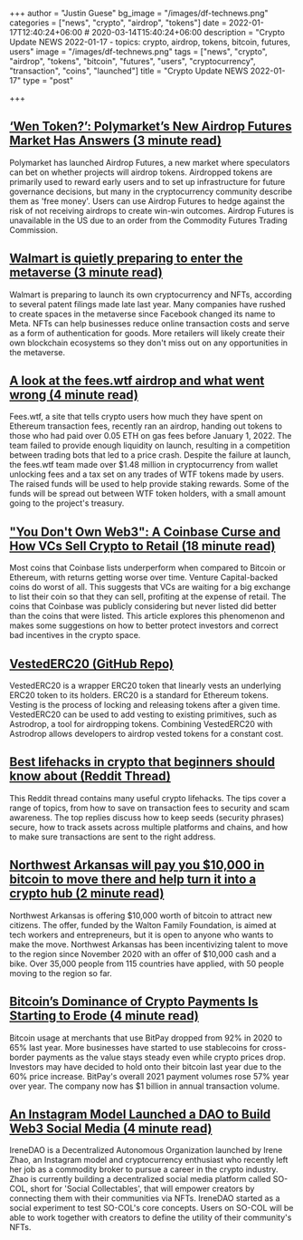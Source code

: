 +++
author = "Justin Guese"
bg_image = "/images/df-technews.png"
categories = ["news", "crypto", "airdrop", "tokens"]
date = 2022-01-17T12:40:24+06:00 # 2020-03-14T15:40:24+06:00
description = "Crypto Update NEWS 2022-01-17 - topics: crypto, airdrop, tokens, bitcoin, futures, users"
image = "/images/df-technews.png"
tags = ["news", "crypto", "airdrop", "tokens", "bitcoin", "futures", "users", "cryptocurrency", "transaction", "coins", "launched"]
title = "Crypto Update NEWS 2022-01-17"
type = "post"

+++

## [‘Wen Token?’: Polymarket’s New Airdrop Futures Market Has Answers (3 minute read)](https://www.coindesk.com/markets/2022/01/14/wen-token-polymarkets-new-airdrop-futures-market-has-answers/)

Polymarket has launched Airdrop Futures, a new market where speculators can bet on whether projects will airdrop tokens. Airdropped tokens are primarily used to reward early users and to set up infrastructure for future governance decisions, but many in the cryptocurrency community describe them as 'free money'. Users can use Airdrop Futures to hedge against the risk of not receiving airdrops to create win-win outcomes. Airdrop Futures is unavailable in the US due to an order from the Commodity Futures Trading Commission.

## [Walmart is quietly preparing to enter the metaverse (3 minute read)](https://www.cnbc.com/2022/01/16/walmart-is-quietly-preparing-to-enter-the-metaverse.html)

Walmart is preparing to launch its own cryptocurrency and NFTs, according to several patent filings made late last year. Many companies have rushed to create spaces in the metaverse since Facebook changed its name to Meta. NFTs can help businesses reduce online transaction costs and serve as a form of authentication for goods. More retailers will likely create their own blockchain ecosystems so they don't miss out on any opportunities in the metaverse.

## [A look at the fees.wtf airdrop and what went wrong (4 minute read)](https://www.theblockcrypto.com/post/130350/a-look-at-the-fees-wtf-airdrop-and-what-went-wrong)

Fees.wtf, a site that tells crypto users how much they have spent on Ethereum transaction fees, recently ran an airdrop, handing out tokens to those who had paid over 0.05 ETH on gas fees before January 1, 2022. The team failed to provide enough liquidity on launch, resulting in a competition between trading bots that led to a price crash. Despite the failure at launch, the fees.wtf team made over $1.48 million in cryptocurrency from wallet unlocking fees and a tax set on any trades of WTF tokens made by users. The raised funds will be used to help provide staking rewards. Some of the funds will be spread out between WTF token holders, with a small amount going to the project's treasury.

## ["You Don't Own Web3": A Coinbase Curse and How VCs Sell Crypto to Retail (18 minute read)](https://startupsandecon.substack.com/p/you-dont-own-web3-a-coinbase-curse)

Most coins that Coinbase lists underperform when compared to Bitcoin or Ethereum, with returns getting worse over time. Venture Capital-backed coins do worst of all. This suggests that VCs are waiting for a big exchange to list their coin so that they can sell, profiting at the expense of retail. The coins that Coinbase was publicly considering but never listed did better than the coins that were listed. This article explores this phenomenon and makes some suggestions on how to better protect investors and correct bad incentives in the crypto space.

## [VestedERC20 (GitHub Repo)](https://github.com/ZeframLou/vested-erc20)

VestedERC20 is a wrapper ERC20 token that linearly vests an underlying ERC20 token to its holders. ERC20 is a standard for Ethereum tokens. Vesting is the process of locking and releasing tokens after a given time. VestedERC20 can be used to add vesting to existing primitives, such as Astrodrop, a tool for airdropping tokens. Combining VestedERC20 with Astrodrop allows developers to airdrop vested tokens for a constant cost.

## [Best lifehacks in crypto that beginners should know about (Reddit Thread)](https://www.reddit.com/r/CryptoCurrency/comments/rtlsoi/best_lifehacks_in_crypto_that_beginners_should/)

This Reddit thread contains many useful crypto lifehacks. The tips cover a range of topics, from how to save on transaction fees to security and scam awareness. The top replies discuss how to keep seeds (security phrases) secure, how to track assets across multiple platforms and chains, and how to make sure transactions are sent to the right address.

## [Northwest Arkansas will pay you $10,000 in bitcoin to move there and help turn it into a crypto hub (2 minute read)](https://www.businessinsider.com/arkansas-free-bitcoin-offer-incentive-2022-1)

Northwest Arkansas is offering $10,000 worth of bitcoin to attract new citizens. The offer, funded by the Walton Family Foundation, is aimed at tech workers and entrepreneurs, but it is open to anyone who wants to make the move. Northwest Arkansas has been incentivizing talent to move to the region since November 2020 with an offer of $10,000 cash and a bike. Over 35,000 people from 115 countries have applied, with 50 people moving to the region so far.

## [Bitcoin’s Dominance of Crypto Payments Is Starting to Erode (4 minute read)](https://time.com/6139727/bitcoin-crypto-payments/)

Bitcoin usage at merchants that use BitPay dropped from 92% in 2020 to 65% last year. More businesses have started to use stablecoins for cross-border payments as the value stays steady even while crypto prices drop. Investors may have decided to hold onto their bitcoin last year due to the 60% price increase. BitPay's overall 2021 payment volumes rose 57% year over year. The company now has $1 billion in annual transaction volume.

## [An Instagram Model Launched a DAO to Build Web3 Social Media (4 minute read)](https://cryptobriefing.com/instagram-model-launched-dao-web3-social-media/)

IreneDAO is a Decentralized Autonomous Organization launched by Irene Zhao, an Instagram model and cryptocurrency enthusiast who recently left her job as a commodity broker to pursue a career in the crypto industry. Zhao is currently building a decentralized social media platform called SO-COL, short for 'Social Collectables', that will empower creators by connecting them with their communities via NFTs. IreneDAO started as a social experiment to test SO-COL's core concepts. Users on SO-COL will be able to work together with creators to define the utility of their community's NFTs.

